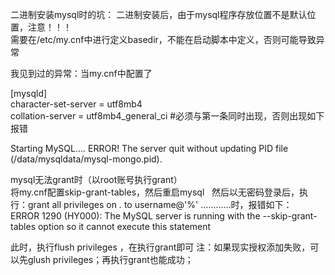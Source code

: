二进制安装mysql时的坑：
二进制安装后，由于mysql程序存放位置不是默认位置，注意！！！     
需要在/etc/my.cnf中进行定义basedir，不能在启动脚本中定义，否则可能导致异常

我见到过的异常：当my.cnf中配置了

[mysqld]  
character-set-server = utf8mb4  
collation-server = utf8mb4_general_ci  #必须与第一条同时出现，否则出现如下报错

Starting MySQL.... ERROR! The server quit without updating PID file (/data/mysqldata/mysql-mongo.pid).


mysql无法grant时（以root账号执行grant）  
将my.cnf配置skip-grant-tables，然后重启mysql   
然后以无密码登录后，执行：grant all privileges on *.* to username@'%' …………时，报错如下：  
ERROR 1290 (HY000): The MySQL server is running with the --skip-grant-tables option so it cannot execute this statement  

此时，执行flush privileges ，在执行grant即可
注：如果现实授权添加失败，可以先glush privileges；再执行grant也能成功；


